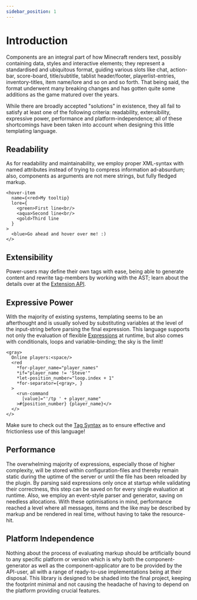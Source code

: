```yaml
---
sidebar_position: 1
---
```


# Introduction

Components are an integral part of how Minecraft renders text, possibly containing data, styles and interactive elements; they represent a standardised and ubiquitous format, guiding various slots like chat, action-bar, score-board, title/subtitle, tablist header/footer, playerlist-entries, inventory-titles, item name/lore and so on and so forth. That being said, the format underwent many breaking changes and has gotten quite some additions as the game matured over the years.

While there are broadly accepted "solutions" in existence, they all fail to satisfy at least one of the following criteria: readability, extensibility, expressive power, performance and platform-independence; all of these shortcomings have been taken into account when designing this little templating language.

## Readability

As for readability and maintainability, we employ proper XML-syntax with named attributes instead of trying to compress information ad-absurdum; also, components as arguments are not mere strings, but fully fledged markup.

```component-markup
<hover-item
  name={<red>My tooltip}
  lore={
    <green>First line<br/>
    <aqua>Second line<br/>
    <gold>Third line
  }
>
  <blue>Go ahead and hover over me! :)
</>
```

## Extensibility

Power-users may define their own tags with ease, being able to generate content and rewrite tag-members by working with the AST; learn about the details over at the [Extension API](./extension_api).

## Expressive Power

With the majority of existing systems, templating seems to be an afterthought and is usually solved by substituting variables at the level of the input-string before parsing the final expression. This language supports not only the evaluation of flexible [Expressions](./expression_syntax) at runtime, but also comes with conditionals, loops and variable-binding; the sky is the limit!

```component-markup
<gray>
  Online players:<space/>
  <red
    *for-player_name="player_names"
    *if="player_name != 'Steve'"
    *let-position_number="loop.index + 1"
    *for-separator={<gray>, }
  >
    <run-command
      [value]="'/tp ' + player_name"
    >#{position_number} {player_name}</>
  </>
</>
```

Make sure to check out the [Tag Syntax](./tag_syntax) as to ensure effective and frictionless use of this language!

## Performance

The overwhelming majority of expressions, especially those of higher complexity, will be stored within configuration-files and thereby remain static during the uptime of the server or until the file has been reloaded by the plugin. By parsing said expressions only once at startup while validating their correctness, this step can be saved on for every single evaluation at runtime. Also, we employ an event-style parser and generator, saving on needless allocations. With these optimisations in mind, performance reached a level where all messages, items and the like may be described by markup and be rendered in real time, without having to take the resource-hit.

## Platform Independence

Nothing about the process of evaluating markup should be artificially bound to any specific platform or version which is why both the component-generator as well as the component-applicator are to be provided by the API-user, all with a range of ready-to-use implementations being at their disposal. This library is designed to be shaded into the final project, keeping the footprint minimal and not causing the headache of having to depend on the platform providing crucial features.
